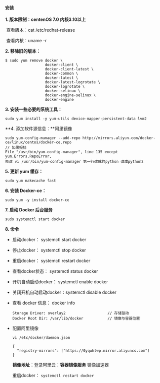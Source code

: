 #### 安装

**1. 版本限制：centenOS 7.0  内核3.10以上**

​    查看版本：cat  /etc/redhat-release

​    查看内核：uname -r

**2. 移除旧的版本：**

```
$ sudo yum remove docker \
                  docker-client \
                  docker-client-latest \
                  docker-common \
                  docker-latest \
                  docker-latest-logrotate \
                  docker-logrotate \
                  docker-selinux \
                  docker-engine-selinux \
                  docker-engine
```

**3. 安装一些必要的系统工具：**

```
sudo yum install -y yum-utils device-mapper-persistent-data lvm2
```

**4. 添加软件源信息：**阿里镜像

```
sudo yum-config-manager --add-repo http://mirrors.aliyun.com/docker-ce/linux/centos/docker-ce.repo
// 如果报错
File "/usr/bin/yum-config-manager", line 135 except yum.Errors.RepoError, 
修改 vi /usr/bin/yum-config-manager 第一行改成的python 改成python2
```

**5. 更新 yum 缓存：**

```
sudo yum makecache fast
```

**6. 安装 Docker-ce：**

```
sudo yum -y install docker-ce
```

**7. 启动 Docker 后台服务**

```
sudo systemctl start docker
```

**8. 命令**

- 启动docker： systemctl start docker

- 停止docker： systemctl stop docker

- 重启docker： systemctl restart docker

- 查看docker状态： systemctl status docker

- 开机自动启动docker： systemctl enable docker

- 关闭开机自动启动docker：systemctl disable docker

- 查看 docker 信息： docker info

  ```
  Storage Driver: overlay2                   // 存储驱动
  Docker Root Dir: /var/lib/docker           // 镜像与容器位置
  ```

- 配置阿里镜像

  `vi /etc/docker/daemon.json`

  ```
  {
    "registry-mirrors": ["https://0yqwhtwp.mirror.aliyuncs.com"]
  }
  ```

  **镜像地址**：登录阿里云：**容器镜像服务** 镜像加速器 

  重启docker： `systemctl restart docker`



